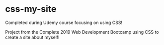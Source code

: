 # css-my-site
Completed during Udemy course focusing on using CSS!

Project from the Complete 2019 Web Development Bootcamp using CSS to create a site about myself!
